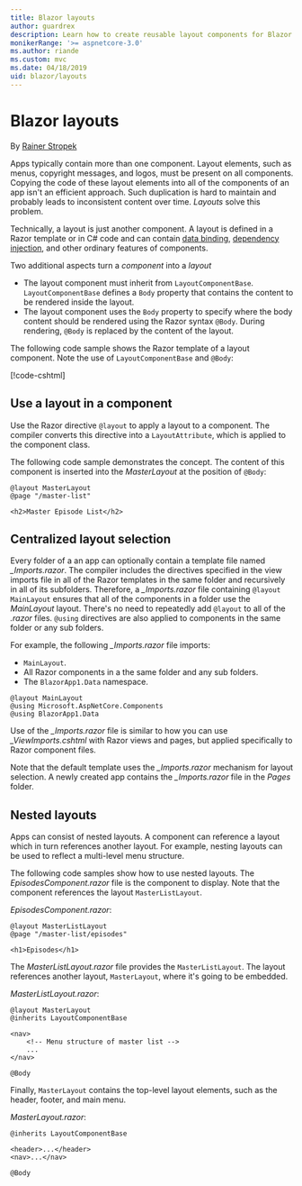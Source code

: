 ```yaml
---
title: Blazor layouts
author: guardrex
description: Learn how to create reusable layout components for Blazor apps.
monikerRange: '>= aspnetcore-3.0'
ms.author: riande
ms.custom: mvc
ms.date: 04/18/2019
uid: blazor/layouts
---
```

# Blazor layouts

By [Rainer Stropek](https://www.timecockpit.com)

Apps typically contain more than one component. Layout elements, such as menus, copyright messages, and logos, must be present on all components. Copying the code of these layout elements into all of the components of an app isn't an efficient approach. Such duplication is hard to maintain and probably leads to inconsistent content over time. *Layouts* solve this problem.

Technically, a layout is just another component. A layout is defined in a Razor template or in C# code and can contain [data binding](xref:blazor/components#data-binding), [dependency injection](xref:blazor/dependency-injection), and other ordinary features of components.

Two additional aspects turn a *component* into a *layout*

* The layout component must inherit from `LayoutComponentBase`. `LayoutComponentBase` defines a `Body` property that contains the content to be rendered inside the layout.
* The layout component uses the `Body` property to specify where the body content should be rendered using the Razor syntax `@Body`. During rendering, `@Body` is replaced by the content of the layout.

The following code sample shows the Razor template of a layout component. Note the use of `LayoutComponentBase` and `@Body`:

[!code-cshtml[](layouts/sample_snapshot/3.x/MasterLayout.razor)]

## Use a layout in a component

Use the Razor directive `@layout` to apply a layout to a component. The compiler converts this directive into a `LayoutAttribute`, which is applied to the component class.

The following code sample demonstrates the concept. The content of this component is inserted into the *MasterLayout* at the position of `@Body`:

```cshtml
@layout MasterLayout
@page "/master-list"

<h2>Master Episode List</h2>
```

## Centralized layout selection

Every folder of a an app can optionally contain a template file named *_Imports.razor*. The compiler includes the directives specified in the view imports file in all of the Razor templates in the same folder and recursively in all of its subfolders. Therefore, a *_Imports.razor* file containing `@layout MainLayout` ensures that all of the components in a folder use the *MainLayout* layout. There's no need to repeatedly add `@layout` to all of the *.razor* files. `@using` directives are also applied to components in the same folder or any sub folders.

For example, the following *_Imports.razor* file imports:

* `MainLayout`.
* All Razor components in a the same folder and any sub folders.
* The `BlazorApp1.Data` namespace.
 
```cshtml
@layout MainLayout
@using Microsoft.AspNetCore.Components
@using BlazorApp1.Data
```

Use of the *_Imports.razor* file is similar to how you can use *_ViewImports.cshtml* with Razor views and pages, but applied specifically to Razor component files.

Note that the default template uses the *_Imports.razor* mechanism for layout selection. A newly created app contains the *_Imports.razor* file in the *Pages* folder.

## Nested layouts

Apps can consist of nested layouts. A component can reference a layout which in turn references another layout. For example, nesting layouts can be used to reflect a multi-level menu structure.

The following code samples show how to use nested layouts. The *EpisodesComponent.razor* file is the component to display. Note that the component references the layout `MasterListLayout`.

*EpisodesComponent.razor*:

```cshtml
@layout MasterListLayout
@page "/master-list/episodes"

<h1>Episodes</h1>
```

The *MasterListLayout.razor* file provides the `MasterListLayout`. The layout references another layout, `MasterLayout`, where it's going to be embedded.

*MasterListLayout.razor*:

```cshtml
@layout MasterLayout
@inherits LayoutComponentBase

<nav>
    <!-- Menu structure of master list -->
    ...
</nav>

@Body
```

Finally, `MasterLayout` contains the top-level layout elements, such as the header, footer, and main menu.

*MasterLayout.razor*:

```cshtml
@inherits LayoutComponentBase

<header>...</header>
<nav>...</nav>

@Body
```
